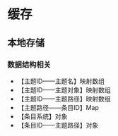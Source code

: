 # 缓存

## 本地存储
### 数据结构相关
* 【主题ID——主题名】映射数组
* 【主题ID——主题对象】映射数组
* 【主题ID——主题路径】映射数组
* 【主题路径——条目ID】Map
* 【条目系统】对象
* 【条目ID——主题路径】对象
